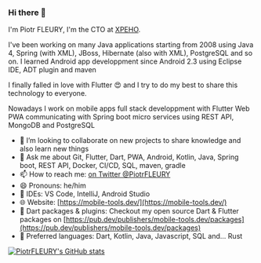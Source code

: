 ### Hi there 👋

I'm Piotr FLEURY, I'm the CTO at [XPEHO](https://www.xpeho.com/).

I've been working on many Java applications starting from 2008 using Java 4, Spring (with XML), JBoss, Hibernate (also with XML), PostgreSQL and so on.
I learned Android app developpment since Android 2.3 using Eclipse IDE, ADT plugin and maven

I finally falled in love with Flutter :heart_eyes: and I try to do my best to share this technology to everyone.

Nowadays I work on mobile apps full stack developpment with Flutter Web PWA communicating with Spring boot micro services using REST API, MongoDB and PostgreSQL

- 👯 I’m looking to collaborate on new projects to share knowledge and also learn new things
- 💬 Ask me about Git, Flutter, Dart, PWA, Android, Kotlin, Java, Spring boot, REST API, Docker, CI/CD, SQL, maven, gradle
- 📫 How to reach me: [on Twitter @PiotrFLEURY](https://twitter.com/PiotrFLEURY)
- 😄 Pronouns: he/him
- :hammer: IDEs: VS Code, IntelliJ, Android Studio
- 🌐 Website: [https://mobile-tools.dev/](https://mobile-tools.dev/)
- 🎯 Dart packages & plugins: Checkout my open source Dart & Flutter packages on [https://pub.dev/publishers/mobile-tools.dev/packages](https://pub.dev/publishers/mobile-tools.dev/packages)
- 🎨 Preferred languages: Dart, Kotlin, Java, Javascript, SQL and... Rust

[![PiotrFLEURY's GitHub stats](https://github-readme-stats.vercel.app/api?username=PiotrFLEURY)](https://github.com/anuraghazra/github-readme-stats)

